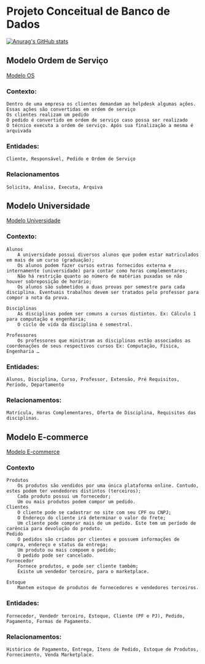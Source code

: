 # Projeto Conceitual de Banco de Dados
[![Anurag's GitHub stats](https://github-readme-stats.vercel.app/api?username=Gustavo-H-Martins)](https://github.com/anuraghazra/github-readme-stats)
## Modelo Ordem de Serviço
[Modelo OS](https://github.com/Gustavo-H-Martins/Projeto-Conceitual-de-Banco-de-Dados/blob/main/1-ORDEM%20DE%20SERVI%C3%87O%20-%20Projeto%20Conceitual%20de%20Banco%20de%20Dados.png)
### Contexto:
    Dentro de uma empresa os clientes demandam ao helpdesk algumas ações.
    Essas ações são convertidas em ordem de serviço
    Os clientes realizam um pedido
    O pedido é convertido em ordem de serviço caso possa ser realizado
    O técnico executa a ordem de serviço. Após sua finalização a mesma é arquivada

### Entidades: 
    Cliente, Responsável, Pedido e Ordem de Serviço
### Relacionamentos
    Solicita, Analisa, Executa, Arquiva

## Modelo Universidade
[Modelo Universidade](https://github.com/Gustavo-H-Martins/Projeto-Conceitual-de-Banco-de-Dados/blob/main/2-UNIVERSIDADE%20-%20Projeto%20Conceitual%20de%20Banco%20de%20Dados.png)
### Contexto:
    Alunos
        A universidade possui diversos alunos que podem estar matriculados em mais de um curso (graduação);
        Os alunos podem fazer cursos extras fornecidos externa e internamente (universidade) para contar como horas complementares;
        Não há restrição quanto ao número de matérias puxadas se não houver sobreposição de horário;
        Os alunos são submetidos a duas provas por semestre para cada disciplina. Eventuais trabalhos devem ser tratados pelo professor para compor a nota da prova.

    Disciplinas
        As disciplinas podem ser comuns a cursos distintos. Ex: Cálculo 1 para computação e engenharia;
        O ciclo de vida da disciplina é semestral.

    Professores
        Os professores que ministram as disciplinas estão associados as coordenações de seus respectivos cursos Ex: Computação, Física, Engenharia …
### Entidades: 
    Alunos, Disciplina, Curso, Professor, Extensão, Pré Requisitos, Período, Departamento
    
### Relacionamentos:
    Matrícula, Horas Complementares, Oferta de Disciplina, Requisitos das disciplinas.
  
## Modelo E-commerce
[Modelo E-commerce](https://github.com/Gustavo-H-Martins/Projeto-Conceitual-de-Banco-de-Dados/blob/main/3-ECOMMERCE%20-%20Projeto%20Conceitual%20de%20Banco%20de%20Dados.png)
### Contexto
    Produtos
        Os produtos são vendidos por uma única plataforma online. Contudo, estes podem ter vendedores distintos (terceiros);
        Cada produto possui um fornecedor;
        Um ou mais produtos podem compor um pedido.
    Clientes
        O cliente pode se cadastrar no site com seu CPF ou CNPJ;
        O Endereço do cliente irá determinar o valor do frete;
        Um cliente pode comprar mais de um pedido. Este tem um período de carência para devolução do produto.
    Pedido
        O pedidos são criados por clientes e possuem informações de compra, endereço e status da entrega;
        Um produto ou mais compoem o pedido;
        O pedido pode ser cancelado.
    Fornecedor
        Fornece produtos, e pode ser cliente também;
        Existe um vendedor terceiro, para o marketplace.

    Estoque
        Mantem estoque de produtos de fornecedores e vendedores terceiros.

### Entidades: 
    Fornecedor, Vendedr terceiro, Estoque, Cliente (PF e PJ), Pedido, Pagamento, Formas de Pagamento.
### Relacionamentos:
    Histórico de Pagamento, Entrega, Itens de Pedido, Estoque de Produtos, Fornecimento, Venda Marketplace.
    
